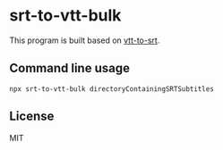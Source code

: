 # srt-to-vtt-bulk

This program is built based on [vtt-to-srt](https://www.npmjs.com/package/vtt-to-srt).


## Command line usage

```
npx srt-to-vtt-bulk directoryContainingSRTSubtitles
```

## License
MIT
